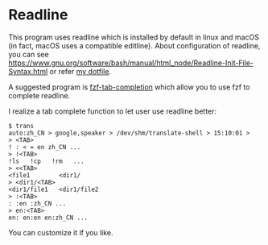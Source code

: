 # Readline

This program uses readline which is installed by default in linux and macOS (in
fact, macOS uses a compatible editline). About configuration of readline, you
can see
<https://www.gnu.org/software/bash/manual/html_node/Readline-Init-File-Syntax.html>
or refer [my dotfile](https://github.com/Freed-Wu/my-dotfiles/blob/main/.inputrc).

A suggested program is
[fzf-tab-completion](https://github.com/lincheney/fzf-tab-completion) which
allow you to use fzf to complete readline.

I realize a tab complete function to let user use readline better:

```console
$ trans
auto:zh_CN > google,speaker > /dev/shm/translate-shell > 15:10:01 >
> <TAB>
! : < = en zh_CN ...
> !<TAB>
!ls   !cp   !rm   ...
> <<TAB>
<file1        <dir1/
> <dir1/<TAB>
<dir1/file1   <dir1/file2
> :<TAB>
: :en :zh_CN ...
> en:<TAB>
en: en:en en:zh_CN ...
```

You can customize it if you like.
